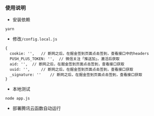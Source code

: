 ### 使用说明

+ 安装依赖

```
yarn
```

+ 修改`/config.local.js`
```
{
  cookie: '',   // 断网之后，在掘金签到页面点击签到，查看接口中的headers
  PUSH_PLUS_TOKEN: '',  // 微信关注「推送加」，激活后获取
  aid: '',  // 断网之后，在掘金签到页面点击签到，查看接口获取
  uuid: '',     // 断网之后，在掘金签到页面点击签到，查看接口获取
  _signature: ''    // 断网之后，在掘金签到页面点击签到，查看接口获取
}
```

+ 本地测试

```
node app.js
```

+ 部署腾讯云函数自动运行
